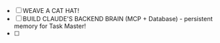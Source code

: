 - [ ] WEAVE A CAT HAT!
- [ ] BUILD CLAUDE'S BACKEND BRAIN (MCP + Database) - persistent memory for Task Master!
- [ ] 